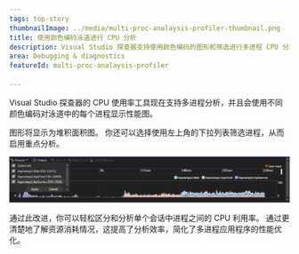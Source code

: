 ```yaml
---
tags: top-story
thumbnailImage: ../media/multi-proc-analaysis-profiler-thumbnail.png
title: 使用颜色编码泳道进行 CPU 分析
description: Visual Studio 探查器支持使用颜色编码的图形和筛选进行多进程 CPU 分析。
area: Debugging & diagnostics
featureId: multi-proc-analaysis-profiler

---
```



Visual Studio 探查器的 CPU 使用率工具现在支持多进程分析，并且会使用不同颜色编码对泳道中的每个进程显示性能图。

图形将显示为堆积面积图。 你还可以选择使用左上角的下拉列表筛选进程，从而启用重点分析。

![多进程 CPU 分析](../media/multi-proc-analaysis-profiler.png)

通过此改进，你可以轻松区分和分析单个会话中进程之间的 CPU 利用率。 通过更清楚地了解资源消耗情况，这提高了分析效率，简化了多进程应用程序的性能优化。
